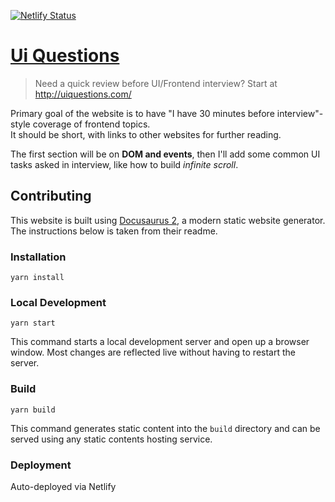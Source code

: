 [![Netlify Status](https://api.netlify.com/api/v1/badges/e3374d45-5349-4ffc-8d52-4c67ee846463/deploy-status)](https://app.netlify.com/sites/uiquestions/deploys)

# [Ui Questions](http://uiquestions.com/)

> Need a quick review before UI/Frontend interview? Start at http://uiquestions.com/

Primary goal of the website is to have "I have 30 minutes before interview"-style coverage of frontend topics.  
It should be short, with links to other websites for further reading.

The first section will be on **DOM and events**, then I'll add some common UI tasks asked in interview, like how to build *infinite scroll*.


## Contributing

This website is built using [Docusaurus 2](https://v2.docusaurus.io/), a modern static website generator. The instructions below is taken from their readme.

### Installation

```console
yarn install
```

### Local Development

```console
yarn start
```

This command starts a local development server and open up a browser window. Most changes are reflected live without having to restart the server.

### Build

```console
yarn build
```

This command generates static content into the `build` directory and can be served using any static contents hosting service.

### Deployment

Auto-deployed via Netlify